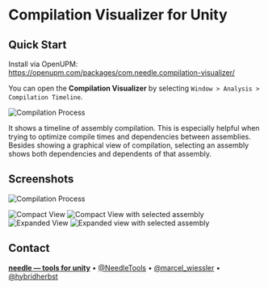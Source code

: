 # Compilation Visualizer for Unity

## Quick Start
Install via OpenUPM: https://openupm.com/packages/com.needle.compilation-visualizer/

You can open the **Compilation Visualizer** by selecting `Window > Analysis > Compilation Timeline`.

![Compilation Process](https://github.com/needle-tools/compilation-visualizer/wiki/images/compact-view-recompile.gif)

It shows a timeline of assembly compilation. This is especially helpful when trying to optimize compile times and dependencies between assemblies.
Besides showing a graphical view of compilation, selecting an assembly shows both dependencies and dependents of that assembly.

## Screenshots
![Compilation Process](https://github.com/needle-tools/compilation-visualizer/wiki/images/expanded-view-recompile.gif)

![Compact View](https://github.com/needle-tools/compilation-visualizer/wiki/images/compact-view.png)
![Compact View with selected assembly](https://github.com/needle-tools/compilation-visualizer/wiki/images/compact-view-selection.png)
![Expanded View](https://github.com/needle-tools/compilation-visualizer/wiki/images/expanded-view.png)
![Expanded view with selected assembly](https://github.com/needle-tools/compilation-visualizer/wiki/images/expanded-view-selection.png)

## Contact
<b>[needle — tools for unity](https://needle.tools)</b> • 
[@NeedleTools](https://twitter.com/NeedleTools) • 
[@marcel_wiessler](https://twitter.com/marcel_wiessler) • 
[@hybridherbst](https://twitter.com/hybdridherbst)
